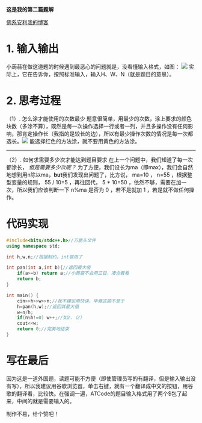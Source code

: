 **这是我的第二篇题解** 

 [佛系安利我的博客](https://www.luogu.com.cn/paste/p9a8xgwd)

# 1. 输入输出
小蒟蒻在做这道题的时候遇到最恶心的问题就是，没看懂输入格式，如图：
![](https://cdn.luogu.com.cn/upload/image_hosting/e8ew1zk2.png)
实际上，它在告诉你，按照标准输入，输入H、W、N（就是题目的意思）。
# 2. 思考过程
（1）. 怎么涂才能使用的次数最少
题意很简单，用最少的次数，涂上要求的颜色块数（多涂不算），既然是每一次操作选择一行或者一列，并且多操作没有任何影响，那肯定操作长（我指的是较长的边），所以有最少操作次数的情况是每一次都选长。![](https://cdn.luogu.com.cn/upload/image_hosting/newbc8wf.png)
能选择红色的方法涂，就不要用黄色的方法涂。


------------
（2）. 如何求需要多少次才能达到题目要求
在上一个问题中，我们知道了每一次都涂长， _但是需要多少次呢？_ 为了方便，我们设长为ma（即max），我们会自然地想到用n除以ma，**but**我们发现出问题了，比方说， ma=10 ， n=55 ，根据整型变量的规则， 55 / 10=5 ，再往回代， 5 * 10=50 ，依然不够，需要在加一次，所以我们应该判断一下 n%ma 是否为 0 ，若不是就加 1 ，若是就不做任何操作。

# 代码实现

```cpp
#include<bits/stdc++.h>//万能头文件 
using namespace std;

int h,w,n;//根据制约，int够用了 

int pan(int a,int b){//返回最大值 
	if(a>=b) return a;//小蒟蒻不会用三目，凑合着看 
	return b;
}

int main() {
	cin>>h>>w>>n;//我不建议用快读，毕竟这题不至于 
	h=pan(h,w);//返回其最大值 
	w=n/h;
	if(n%h!=0) w++;//如2.（2） 
	cout<<w;
	return 0;//完美地结束 
}
```

# 写在最后
因为这是一道外国题，读题可能不方便（即使管理员写的有翻译，但是输入输出没有写），所以我建议用谷歌浏览器，单击右键，就有一个翻译成中文的按钮，用谷歌的翻译看，比较快。在强调一遍，ATCode的题目输入格式用了两个$包了起来，中间的就是需要输入的。

制作不易，给个赞吧！